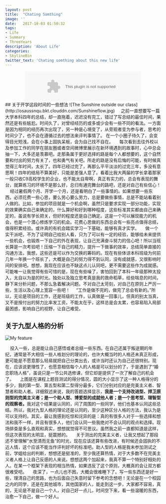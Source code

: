 ```yaml
---
layout: post
title:  "Chating Somthing"
image: ''
date:   2017-10-03 01:50:32
tags:
- Life
- Summary
- ThreeYears
description: 'About Life'
categories:
- SkylineBin
twitter_text: 'Chating somthing about this new life'
---
```


<div style="margin: 0px auto;text-align: center;">
<embed src="//music.163.com/style/swf/widget.swf?sid=444312&type=2&auto=1&width=320&height=66" width="380" height="96"  allowNetworking="all">
</div>
## 关于开学这段时间的一些想法
![The Sunshine outside our class](http://osaussnqu.bkt.clouddn.com/Sunshineflow.jpg)
&nbsp;&nbsp;&nbsp;&nbsp;之前一直想要写一篇大学本科四年的总结，却一直拖着，迟迟没有完工，错过了写总结的最佳时间，果然还是有些尴尬。时间久了，对曾经经历的或多或少会有一些不同的看法。一方面是因为相同的经历再次出现了，另一种是心境变了，从旁观者变为参与者，思考的时间少了，也不会在遵循过去的想法来评判事情了。
    在一个小圈子待久了，会变得目光短浅，会在小事上固执呆板，会为自己找不自在。
&nbsp;&nbsp;&nbsp;&nbsp;每次看到去往外校以及参加工作的同学在朋友圈或者空间微博里展示在新环境遇到的故事时，心中总会抽一下，大多还是羡慕吧。走那条属于更好选择的路是每个人都想要的，这个自然要和付出的努力有关了，也和勇气有关吧。所走的路是没有后悔的可能，有时候真觉得三年时间，太长了。四年已经过完了，再那么平平淡淡的过完三年，多没有意思啊！四年的结局不算美好，只能是差强人意了。看着比我大两届的学长拿着那家一般只收C9高校学生的企业，也不能太自卑啊，真正有实力的，总会有表现的舞台，就算练习的环境不是那么好，总归有通完舞台的路吧，还是对自己有些信心！
&nbsp;&nbsp;&nbsp;&nbsp;经过暑假两个月、开学一个月，还是看明白了一些事情的。如果想要一些东西，必须花费一些心思，要么劳心要么劳力，总是要做些事情，总是不能站看着别人做的。比如，参加的项目就是一个机会啊，虽然只是要求实现一部分功能，实现的效果确实自己来确定的，什么算好和好到哪种程度，这些标准其实都由自己来确定的，虽说有学长把关，但好的程度还是自己确定。这是一个可以展现能力的机会，也是一个潜心修炼学习的机会。花费心思做的东西总会有一些亮点值得总结，值得积累经验。或许真的有机会踏实学习一下基础，能够有真才实学。
&nbsp;&nbsp;&nbsp;&nbsp;做一个实干派吧，不为了证明自己给别人看，只为了可以有一定的经验，能够给未来提供一些机会，也锻炼一下自己的外在表现，让自己充满奋斗努力的信心吧！所以当班长算是一次考验吧！压缩一下自己的精力，提升一下做事的效率，总结简单直接的沟通方法，我想，这些还是可以作为交换的筹码的。现在有些体谅本科班级为何前几年一年换一个班长了，大概是自己的努力得不到认同，没有成就感，又很影响时间的安排吧。想想，我现在应该也不缺这点儿认同吧，更不需要这些作为成就感。可能唯一让我觉得有些可惜的是，现在有些噪了，害怕回到了本科一年级那种太投入，太自以为是的时光。独处以及独立思考真是我的救命稻草，给些喘息的时间，静下来分析问题，不那么急着解决问题。不对自己太苛刻，对自己在原则上严厉一些，生活以及心理上宽容一些吧！
&nbsp;&nbsp;&nbsp;&nbsp;“工作是做不完的，做完了总会有新的。”所以，无论是项目的工作，还是班级的工作，认真做是一回事儿，但真的别太当真，又不是按付出的努力比率发工资，不能太在乎，这样总是会太累，也容易陷入局部最困惑，影响自己的视野，让自己难受。

## 关于九型人格的分析
![My feature](http://osaussnqu.bkt.clouddn.com/NineKinds.jpg)

&nbsp;&nbsp;&nbsp;&nbsp;投入一些，总是能让自己感悟或者总结一些东西。在自己还属于叛逆期的年纪，通常是不大相信一些人格划分的理论的，也许大概当时的人格还未真正形成，更可能是不愿意那么轻易就把自己分类出去，或许当时还认为自己还很特别。现在，应该说更理性了，也愿意相信每个人的人格是可以划分的了，于是遇到了“婚恋职场人格”，虽说只是一节公共选修课，但它却是提供了一次了解自己的机会了。
&nbsp;&nbsp;&nbsp;&nbsp;上图是在课程上题目测试的得分情况，圆的大小显示了这一种人格得分的多少，我的第一型、第五型和第二型得分最多，它们分别对应的是完美主义者、智慧者和助人者。详细叙述来说，我的答题选择显示，<strong>我是一个支持改进型、捍卫原则型的完美主义者；是一个助人型、博爱型的成就他人者；是一个思考型、理智型的观察者。</strong>我对这个结果是认同的，问了周围的一些同学，他们也基本认同这些总结。所以，我对九型人格的理论还是认同的，至少这种区分人格的方法，我认为是可以支持的。其实，最让我感到吃惊和诧异的是：真的有很多人对于一些选择和想法和我不一样，并且有很多人，他们会认同一些我绝对不会认同的观点和选择。现场排查是多么直观和真实，想想就觉得不可思议。虽然我之前一直都知道是这样，但这次表现的太明显，挺震撼的。
&nbsp;&nbsp;&nbsp;&nbsp;关于测出的完美主义者，让我又想起了那段还不曾理解“水至清而无鱼”的时光，现在应该还算有些改进，有时候还会固执的不近人情，这个应该不能当作评判好坏的标准吧。助人型的人格是我未参加测试之前，学姐给出的判断，想想还是挺准的，至少我还算热情，对于大多数不在完美主义者人格上让自己反感的人来说。想想这两个加起来，我真不算一个特别好相处的人。在某一个框架下表现的相当热情，如果违反了这个原则，大概真的会让双方都很难受吧。
&nbsp;&nbsp;&nbsp;&nbsp;夜深了，一点儿也不困，大概会很难睡下了。写一些东西还是好一些，理清自己的思路，也为后面自己失意时留下参考的念想吧！无论是在一个校园之内的同学，还是在其他城市，其他国家的人，能走到这一步，大家都不容易，真的，无论是不是自己一个人，对自己好一点儿，时间空下来，看一些温暖的东西，治愈一下自己，做一个好人。